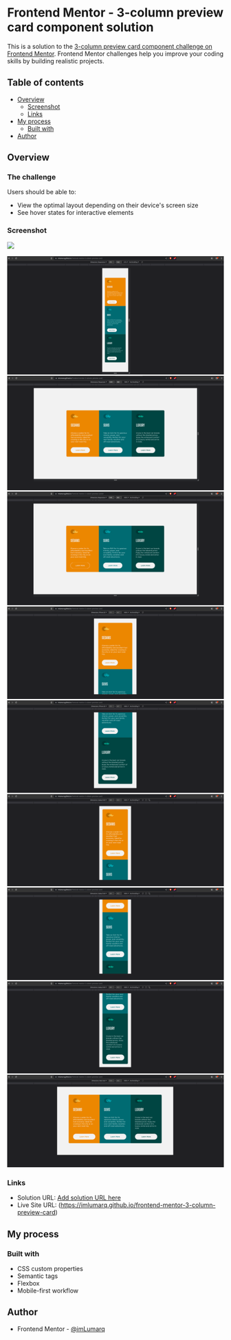 # Frontend Mentor - 3-column preview card component solution

This is a solution to the [3-column preview card component challenge on Frontend Mentor](https://www.frontendmentor.io/challenges/3column-preview-card-component-pH92eAR2-). Frontend Mentor challenges help you improve your coding skills by building realistic projects.

## Table of contents

- [Overview](#overview)
  - [Screenshot](#screenshot)
  - [Links](#links)
- [My process](#my-process)
  - [Built with](#built-with)
- [Author](#author)

## Overview

### The challenge

Users should be able to:

- View the optimal layout depending on their device's screen size
- See hover states for interactive elements

### Screenshot

![](./screenshot.jpg)

![mobile](./screenshots/mobile-375px.png)
![desktop not active](./screenshots/desktop-1440px.png)
![desktop active](./screenshots/desktop-1440px-active.png)
![iphone se](./screenshots/iphone-se-part-one.png)
![iphone se](./screenshots/iphone-se-part-two.png)
![samsung galaxy fold](./screenshots/samsung-galaxy-fold-part-one.png)
![samsung galaxy fold](./screenshots/samsung-galaxy-fold-part-two.png)
![samsung galaxy fold](./screenshots/samsung-galaxy-fold-part-three.png)
![nest hub](./screenshots/nest-hub.png)

### Links

- Solution URL: [Add solution URL here](https://your-solution-url.com)
- Live Site URL: (https://imlumarq.github.io/frontend-mentor-3-column-preview-card)

## My process

### Built with

- CSS custom properties
- Semantic tags
- Flexbox
- Mobile-first workflow

## Author

- Frontend Mentor - [@imLumarq](https://www.frontendmentor.io/profile/imLumarq)
